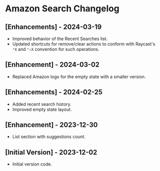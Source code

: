 # Amazon Search Changelog

## [Enhancements] - 2024-03-19

- Improved behavior of the Recent Searches list.
- Updated shortcuts for remove/clear actions to conform with Raycast's `⌃X` and `⌃⇧X` convention for such operations.

## [Enhancement] - 2024-03-02

- Replaced Amazon logo for the empty state with a smaller version.

## [Enhancements] - 2024-02-25

- Added recent search history.
- Improved empty state layout.

## [Enhancement] - 2023-12-30

- List section with suggestions count.

## [Initial Version] - 2023-12-02

- Initial version code.
